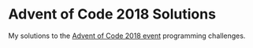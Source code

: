 # Advent of Code 2018 Solutions
My solutions to the [Advent of Code 2018 event](https://adventofcode.com/2018) programming challenges.
